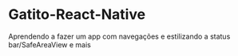 # Gatito-React-Native
Aprendendo a fazer um app com navegações e estilizando a status bar/SafeAreaView e mais
